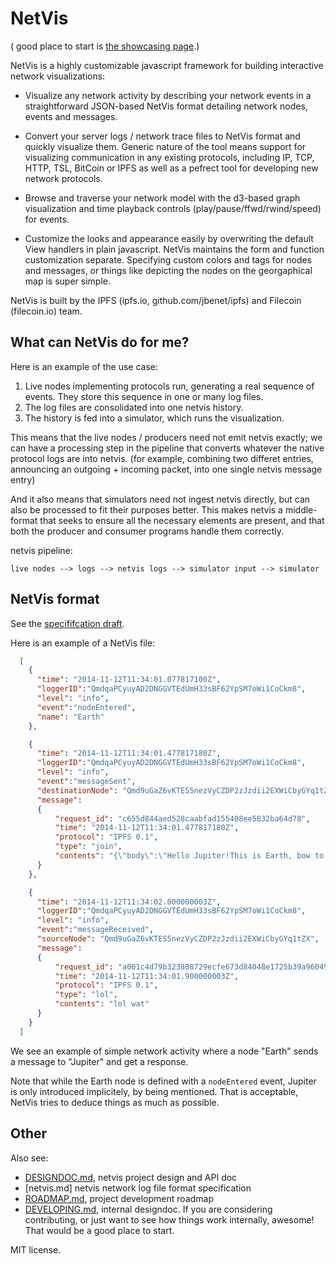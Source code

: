 NetVis
======
( good place to start is [the showcasing page](http://dborzov.github.io/netvis).)

NetVis is a highly customizable javascript framework for building interactive network visualizations:

* Visualize any network activity by describing your network events in a straightforward JSON-based NetVis format detailing network nodes, events and messages.

* Convert your server logs / network trace files to NetVis format and quickly visualize them.
Generic nature of the tool means support for visualizing communication in any existing protocols, including IP, TCP, HTTP, TSL, BitCoin or IPFS as well as a pefrect tool for  developing new network protocols.

* Browse and traverse your network model with the d3-based graph visualization and time playback controls (play/pause/ffwd/rwind/speed) for events.

* Customize the looks and appearance easily by overwriting the default View handlers in plain javascript. NetVis maintains the form and function customization separate. Specifying custom colors and tags for nodes and messages, or things like depicting the nodes on the georgaphical map is super simple.


NetVis is built by the IPFS (ipfs.io, github.com/jbenet/ipfs) and Filecoin (filecoin.io) team.

What can NetVis do for me?
-------------

Here is an example of the use case:

1. Live nodes implementing protocols run, generating a real sequence of events. They store this sequence in one or many log files.
2. The log files are consolidated into one netvis history.
3. The history is fed into a simulator, which runs the visualization.

This means that the live nodes / producers need not emit netvis exactly; we can have a processing step in the pipeline that converts whatever the native protocol logs are into netvis. (for example, combining two differet entries, announcing an outgoing + incoming packet, into one single netvis message entry)

And it also means that simulators need not ingest netvis directly, but can also be processed to fit their purposes better. This makes netvis a middle-format that seeks to ensure all the necessary elements are present, and that both the producer and consumer programs handle them correctly.


netvis pipeline:

    live nodes --> logs --> netvis logs --> simulator input --> simulator



NetVis format
------------
See the [specififcation draft](netvis.md).

Here is an example of a NetVis file:

```json
  [
    {
      "time": "2014-11-12T11:34:01.077817100Z",
      "loggerID":"QmdqaPCyuyAD2DNGGVTEdUmH33sBF62YpSM7oWi1CoCkm8",
      "level": "info",
      "event":"nodeEntered",
      "name": "Earth"
    },

    {
      "time": "2014-11-12T11:34:01.477817180Z",
      "loggerID":"QmdqaPCyuyAD2DNGGVTEdUmH33sBF62YpSM7oWi1CoCkm8",
      "level": "info",
      "event":"messageSent",
      "destinationNode": "Qmd9uGaZ6vKTES5nezVyCZDP2zJzdii2EXWiCbyGYq1tZX",
      "message":
      {
          "request_id": "c655d844aed528caabfad155408ee5832ba64d78",
          "time": "2014-11-12T11:34:01.477817180Z",
          "protocol": "IPFS 0.1",
          "type": "join",
          "contents": "{\"body\":\"Hello Jupiter!This is Earth, bow to our might!\"}"
      }
    },

    {
      "time": "2014-11-12T11:34:02.000000003Z",
      "loggerID":"QmdqaPCyuyAD2DNGGVTEdUmH33sBF62YpSM7oWi1CoCkm8",
      "level": "info",
      "event":"messageReceived",
      "sourceNode": "Qmd9uGaZ6vKTES5nezVyCZDP2zJzdii2EXWiCbyGYq1tZX",
      "message":
      {
          "request_id": "a001c4d79b323808729ecfe673d84048e1725b39a96049dce2241dbd11d6abf9",
          "time": "2014-11-12T11:34:01.900000003Z",
          "protocol": "IPFS 0.1",
          "type": "lol",
          "contents": "lol wat"
      }
    }
  ]

```

We see an example of simple network activity where a node "Earth" sends a message to "Jupiter" and get a response.

Note that while the Earth node is defined with a `nodeEntered` event, Jupiter is only introduced implicitely, by being mentioned. That is acceptable, NetVis tries to deduce things as much as possible.


Other
----------------
Also see:
- [DESIGNDOC.md](DESIGNDOC.md), netvis project design and API doc
- [netvis.md] netvis network log file format specification
- [ROADMAP.md](ROADMAP.md), project development roadmap
- [DEVELOPING.md](DEVELOPING.md), internal designdoc. If you are considering contributing, or just want to see how things work internally, awesome! That would be a good place to start.  


MIT license.
